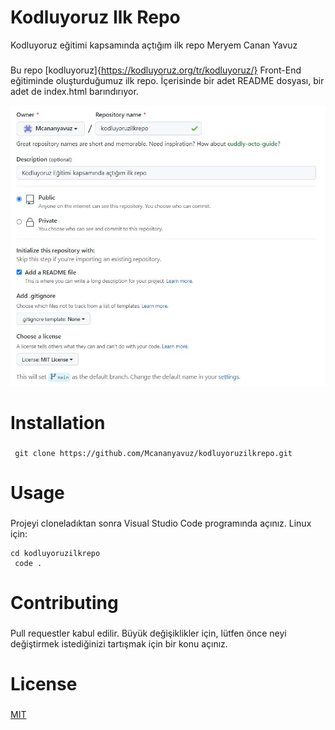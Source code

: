 # Kodluyoruz Ilk Repo
Kodluyoruz eğitimi kapsamında açtığım ilk repo Meryem Canan Yavuz
###

Bu repo [kodluyoruz]{https://kodluyoruz.org/tr/kodluyoruz/} Front-End eğitiminde oluşturduğumuz ilk repo. İçerisinde bir adet README dosyası, bir adet de index.html barındırıyor.

![]( https://github.com/Mcananyavuz/kodluyoruzilkrepo/blob/main/repo.JPG )

# Installation 
###
```
 git clone https://github.com/Mcananyavuz/kodluyoruzilkrepo.git
```
 
# Usage
###
Projeyi cloneladıktan sonra Visual Studio Code programında açınız.
Linux için:
```
cd kodluyoruzilkrepo
 code .
```

# Contributing
###
Pull requestler kabul edilir. Büyük değişiklikler için, lütfen önce neyi değiştirmek istediğinizi tartışmak için bir konu açınız.

# License
###
[MIT](https://choosealicense.com/licenses/mit/)
